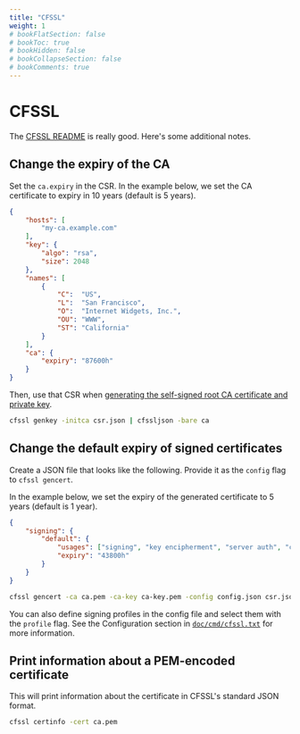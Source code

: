 ```yaml
---
title: "CFSSL"
weight: 1
# bookFlatSection: false
# bookToc: true
# bookHidden: false
# bookCollapseSection: false
# bookComments: true
---
```


# CFSSL

The [CFSSL README](https://github.com/cloudflare/cfssl) is really good. Here's
some additional notes.

## Change the expiry of the CA

Set the `ca.expiry` in the CSR. In the example below, we set the CA certificate
to expiry in 10 years (default is 5 years).

```json
{
    "hosts": [
        "my-ca.example.com"
    ],
    "key": {
        "algo": "rsa",
        "size": 2048
    },
    "names": [
        {
            "C":  "US",
            "L":  "San Francisco",
            "O":  "Internet Widgets, Inc.",
            "OU": "WWW",
            "ST": "California"
        }
    ],
    "ca": {
        "expiry": "87600h"
    }
}
```

Then, use that CSR when [generating the self-signed root CA certificate and
private key][1].

```bash
cfssl genkey -initca csr.json | cfssljson -bare ca
```

## Change the default expiry of signed certificates

Create a JSON file that looks like the following. Provide it as the `config`
flag to `cfssl gencert`.

In the example below, we set the expiry of the generated certificate to 5 years
(default is 1 year).

```json
{
    "signing": {
        "default": {
            "usages": ["signing", "key encipherment", "server auth", "client auth"],
            "expiry": "43800h"
        }
    }
}
```

```bash
cfssl gencert -ca ca.pem -ca-key ca-key.pem -config config.json csr.json
```

You can also define signing profiles in the config file and select them with the
`profile` flag. See the Configuration section in [`doc/cmd/cfssl.txt`][2] for
more information.

## Print information about a PEM-encoded certificate

This will print information about the certificate in CFSSL's standard JSON format.

```bash
cfssl certinfo -cert ca.pem
```

[1]: https://github.com/cloudflare/cfssl#generating-self-signed-root-ca-certificate-and-private-key
[2]: https://github.com/cloudflare/cfssl/blob/master/doc/cmd/cfssl.txt
